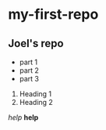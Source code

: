 # my-first-repo
## Joel's repo
* part 1
* part 2
* part 3
1. Heading 1
2. Heading 2

*help*
**help**

